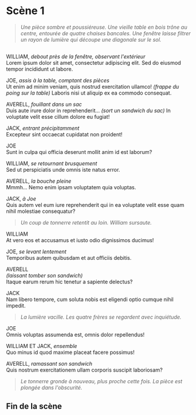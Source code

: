 # Scène 1
> *Une pièce sombre et poussiéreuse. Une vieille table en bois trône au centre, entourée de quatre chaises bancales. Une fenêtre laisse filtrer un rayon de lumière qui découpe une diagonale sur le sol.*

## 
WILLIAM, *debout près de la fenêtre, observant l'extérieur*  
Lorem ipsum dolor sit amet, consectetur adipiscing elit. Sed do eiusmod tempor incididunt ut labore.

JOE, *assis à la table, comptant des pièces*  
Ut enim ad minim veniam, quis nostrud exercitation ullamco! *(frappe du poing sur la table)* Laboris nisi ut aliquip ex ea commodo consequat.

AVERELL, *fouillant dans un sac*  
Duis aute irure dolor in reprehenderit... *(sort un sandwich du sac)* In voluptate velit esse cillum dolore eu fugiat!

JACK, *entrant précipitamment*  
Excepteur sint occaecat cupidatat non proident!

JOE  
Sunt in culpa qui officia deserunt mollit anim id est laborum?

WILLIAM, *se retournant brusquement*  
Sed ut perspiciatis unde omnis iste natus error.

AVERELL, *la bouche pleine*  
Mmmh... Nemo enim ipsam voluptatem quia voluptas.

JACK, *à Joe*  
Quis autem vel eum iure reprehenderit qui in ea voluptate velit esse quam nihil molestiae consequatur?

> *Un coup de tonnerre retentit au loin. William sursaute.*

WILLIAM  
At vero eos et accusamus et iusto odio dignissimos ducimus!

JOE, *se levant lentement*  
Temporibus autem quibusdam et aut officiis debitis.

AVERELL  
*(laissant tomber son sandwich)*  
Itaque earum rerum hic tenetur a sapiente delectus?

JACK  
Nam libero tempore, cum soluta nobis est eligendi optio cumque nihil impedit.

> *La lumière vacille. Les quatre frères se regardent avec inquiétude.*

JOE  
Omnis voluptas assumenda est, omnis dolor repellendus!

WILLIAM ET JACK, *ensemble*  
Quo minus id quod maxime placeat facere possimus!

AVERELL, *ramassant son sandwich*  
Quis nostrum exercitationem ullam corporis suscipit laboriosam?

> *Le tonnerre gronde à nouveau, plus proche cette fois. La pièce est plongée dans l'obscurité.*

## Fin de la scène
